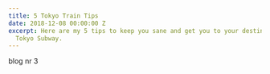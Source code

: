 ```yaml
---
title: 5 Tokyo Train Tips
date: 2018-12-08 00:00:00 Z
excerpt: Here are my 5 tips to keep you sane and get you to your destination on the
  Tokyo Subway.
---
```


blog nr 3